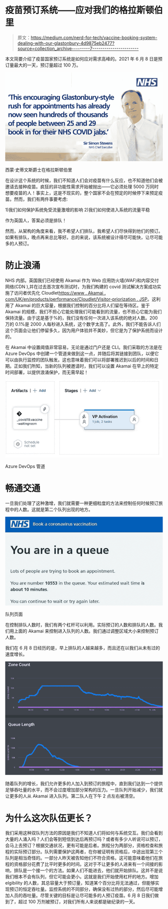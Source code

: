 # 疫苗预订系统——应对我们的格拉斯顿伯里

> 原文：<https://medium.com/nerd-for-tech/vaccine-booking-system-dealing-with-our-glastonbury-4d9875eb2477?source=collection_archive---------7----------------------->

本文简要介绍了疫苗国家预订系统是如何应对需求高峰的。2021 年 6 月 8 日是预订量最大的一天，预订量超过 100 万。

![](img/2419f99be199081160596113feeced49.png)

西蒙·史蒂文斯爵士在格拉斯顿伯里

在设计这个系统的时候，我们不知道人们会对疫苗有什么反应，也不知道他们会被邀请去接种疫苗。疯狂的非功能性需求开始被抛出——它必须处理 5000 万同时想要疫苗的人！事实上，这是不现实的，整个国家不会在预定的时候停下来预定疫苗。然而，我们有两件事要考虑:

1)我们如何保护系统免受流量激增的影响
2)我们如何使进入系统的流量平稳

作为英国人，答案必须是排队！

然而，从架构的角度来看，我不希望人们排队，我希望人们尽快得到他们的预订。如果有排队，晚点再来总比等好。总的来说，该系统被设计得尽可能快，让尽可能多的人预订。

# 防止浪涌

NHS 内部。英国我们已经使用 Akamai 作为 Web 应用防火墙(WAF)和内容交付网络(CDN ),并在过去首次宣布测试时，为我们构建的 covid 测试解决方案成功实施了访问者优先化 Cloudlet[https://www . Akamai . com/UK/en/products/performance/Cloudlet/Visitor-priorization . JSP](https://www.akamai.com/uk/en/products/performance/cloudlets/visitor-prioritization.jsp)。这利用了 Akamai 的巨大容量，根据我们控制的百分比将人们留在等待区。鉴于 Akamai 的规模，我们不担心它能处理我们可能看到的流量，也不担心它能为我们保持流量。由于这是基于%的，我们没有任何一次进入该系统的绝对人数。200 万的 0.1%是 2000 人每秒进入系统，这个数字太高了。此外，我们不能告诉人们这个页面会让他们停留多久，因为用户体验并不美妙，但它是为了保护系统而设计的。

在 Akamai 中设置阈值非常容易，无论是通过门户还是 CLI。我们采取的方法是在 Azure DevOps 中创建一个管道来做到这一点，并随后将其链接到团队，以便它可以由执行监控的团队触发。这也意味着我们可以将部署推迟到以后的时间和日期。正如我们所知，当新的队列被邀请时，我们可以设置 Akamai 在早上的特定时间部署，以提供浪涌保护，而无需早起！

![](img/26012363d4c320c98fafbe19cc825424.png)

Azure DevOps 管道

# 畅通交通

一旦我们处理了这种激增，我们就需要一种更细粒度的方法来控制任何时候预订旅程中的人数。这就是第二个队列出现的地方。

![](img/fd1b4d759a1be1beb108a8a41a694733.png)

队列页面

在控制排队人数时，我们有两个杠杆可以利用。实际预订的人数和排队的人数。我们用上面的 Akamai 来控制进入队列的人数。我们通过调整区域大小来控制预订人数。

我们在 6 月 8 日经历的是，早上排队的人越来越多，而且还在以我们从未有过的速度增长。

![](img/c1b004881f91b7c726701205151a50a6.png)

随着队列的增长，我们允许更多的人加入到预订的旅程中，直到我们达到一个提供足够吞吐量的水平，而不会过度增加部分架构的压力。一旦队列开始减少，我们就让更多的人从 Akamai 进入队列。第二队人在下午 2 点左右被清空。

# 为什么这次队伍更长？

我们采用这种双队列方法的原因是我们不知道人们将如何与系统交互。我们会看到大量的人涌入吗？人们会等到短信到达后再预订吗？或者有多少人听说可以预订，会马上去预订？根据交通状况，更有可能是后者。旅程分为两部分，资格检查和旅程的实际预订部分。队列需要保护这两者，在你被证明有资格后，中途出现第三个队列是相当奇怪的。一部分人昨天被告知他们不符合资格，这可能意味着他们在旅程的资格部分花费了比平时更多的时间。这对于不让更多的人进来有一个间接的影响，排队是一个接一个的方法。如果人们不能进去，他们就开始排队。这并不是说我们根本不会有队列，但它可能会更小。这就是我们开始使用杠杆的地方。增加 elgibility 的人数，其总容量大于预订量，知道某个百分比将无法通过，但能够实现预订的恒定吞吐量。监控系统的不同部分，确保没有过热的部分，然后尽可能增加人员的吞吐量。尽管关键的目标是让尽可能多的人预订疫苗。6 月 8 日我们做到了，超过 100 万剂被预订，对我们所有人来说都是破纪录的一天。